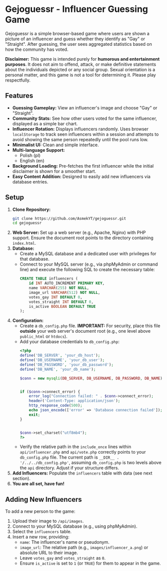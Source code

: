 # Gejoguessr - Influencer Guessing Game

Gejoguessr is a simple browser-based game where users are shown a picture of an influencer and guess whether they identify as "Gay" or "Straight". After guessing, the user sees aggregated statistics based on how the community has voted.

**Disclaimer:** This game is intended purely for **humorous and entertainment purposes**. It does not aim to offend, attack, or make definitive statements about the individuals depicted or any social group. Sexual orientation is a personal matter, and this game is not a tool for determining it. Please play respectfully.

## Features

* **Guessing Gameplay:** View an influencer's image and choose "Gay" or "Straight".
* **Community Stats:** See how other users voted for the same influencer, displayed as a simple bar chart.
* **Influencer Rotation:** Displays influencers randomly. Uses browser `localStorage` to track seen influencers within a session and attempts to avoid showing the same person repeatedly until the pool runs low.
* **Minimalist UI:** Clean and simple interface.
* **Multi-language Support:**
    * Polish (pl)
    * English (en)
* **Background Loading:** Pre-fetches the first influencer while the initial disclaimer is shown for a smoother start.
* **Easy Content Addition:** Designed to easily add new influencers via database entries.

## Setup

1.  **Clone Repository:**
    ```bash
    git clone https://github.com/AsmekYT/gejoguessr.git
    cd gejoguessr
    ```
2.  **Web Server:** Set up a web server (e.g., Apache, Nginx) with PHP support. Ensure the document root points to the directory containing `index.html`.
3.  **Database:**
    * Create a MySQL database and a dedicated user with privileges for that database.
    * Connect to your MySQL server (e.g., via phpMyAdmin or command line) and execute the following SQL to create the necessary table:
        ```sql
        CREATE TABLE influencers (
            id INT AUTO_INCREMENT PRIMARY KEY,
            name VARCHAR(255) NOT NULL,
            image_url VARCHAR(512) NOT NULL,
            votes_gay INT DEFAULT 0,
            votes_straight INT DEFAULT 0,
            is_active BOOLEAN DEFAULT TRUE
        );
        ```
4.  **Configuration:**
    * Create a `db_config.php` file. **IMPORTANT:** For security, place this file **outside** your web server's document root (e.g., one level above `public_html` or `htdocs`).
    * Add your database credentials to `db_config.php`:
        ```php
        <?php
        define('DB_SERVER', 'your_db_host');
        define('DB_USERNAME', 'your_db_user');
        define('DB_PASSWORD', 'your_db_password');
        define('DB_NAME', 'your_db_name');

        $conn = new mysqli(DB_SERVER, DB_USERNAME, DB_PASSWORD, DB_NAME);


        if ($conn->connect_error) {
            error_log("Connection failed: " . $conn->connect_error);
            header('Content-Type: application/json');
            http_response_code(500);
            echo json_encode(['error' => 'Database connection failed']);
            exit;
        }


        $conn->set_charset("utf8mb4");
        ?>
        ```
    * Verify the relative path in the `include_once` lines within `api/influencer.php` and `api/vote.php` correctly points to your `db_config.php` file. The current path is `__DIR__ . '/../../db_config.php'`, assuming `db_config.php` is two levels above the `api` directory. Adjust if your structure differs.
6.  **Add Influencers:** Populate the `influencers` table with data (see next section).
7.  **You are all set, have fun!**

## Adding New Influencers

To add a new person to the game:

1.  Upload their image to `/api/images`.
2.  Connect to your MySQL database (e.g., using phpMyAdmin).
3.  Select the `influencers` table.
4.  Insert a new row, providing:
    * `name`: The influencer's name or pseudonym.
    * `image_url`: The relative path (e.g., `images/influencer_a.png`) or absolute URL to their image.
    * Leave `votes_gay` and `votes_straight` as `0`.
    * Ensure `is_active` is set to `1` (or `TRUE`) for them to appear in the game.